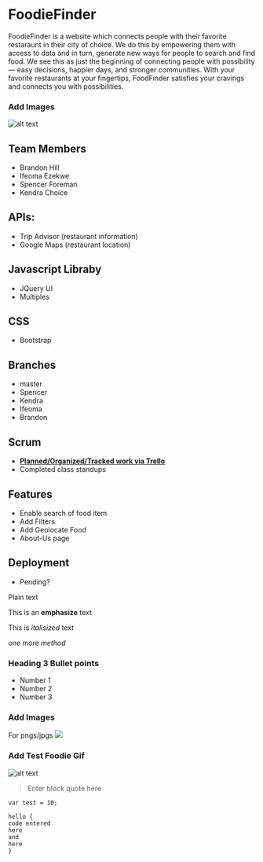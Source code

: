 # FoodieFinder
FoodieFinder is a website which connects people with their favorite restaraunt in their city of choice. We do this by empowering them with access to data and in turn, generate new ways for people to search and find food. We see this as just the beginning of connecting people with possibility — easy decisions, happier days, and stronger communities. With your favorite restaurants at your fingertips, FoodFinder satisfies your cravings and connects you with possibilities.

### Add Images 
![alt text](file:///Users/kendrachoice/pmp-foodie/FoodieFinder/Ifeoma.png)


## Team Members
* Brandon Hill
* Ifeoma Ezekwe
* Spencer Foreman
* Kendra Choice

## APIs:
* Trip Advisor (restaurant information)
* Google Maps (restaurant location)

## Javascript Libraby
* JQuery UI 
* Multiples

## CSS
* Bootstrap

## Branches
* master
* Spencer
* Kendra
* Ifeoma
* Brandon

## Scrum 
* **[Planned/Organized/Tracked work via Trello](https://trello.com/b/d4LZksJy/foodie-finder-project)**
* Completed class standups 

## Features
* Enable search of food item
* Add Filters
* Add Geolocate Food
* About-Us page


## Deployment 
* Pending?







































Plain text

This is an **emphasize** text

This is _italisized_ text

one more *method*

### Heading 3 Bullet points
* Number 1
* Number 2
* Number 3

### Add Images
For pngs/jpgs 
<img src = "copy image address">

### Add Test Foodie Gif
![alt text](https://media.giphy.com/media/BPofSmBGnwJIQ/giphy.gif)

>Enter block quote here

`var test = 10;`

```
hello {
code entered
here
and 
here
}
```

